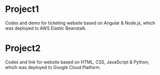 # Project1

Codes and demo for ticketing website based on Angular & Node.js, which was deployed to AWS Elastic Beanstalk.

# Project2

Codes and link for website based on HTML, CSS, JavaScript & Python, which was deployed to Google Cloud Platform.
